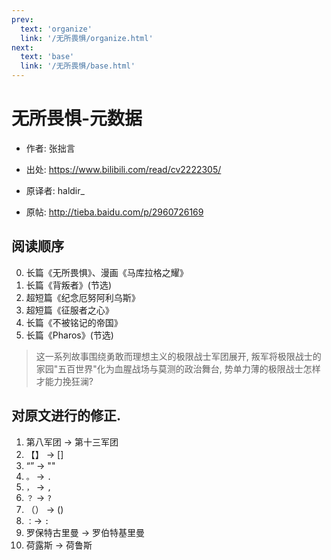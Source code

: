 ```yaml
---
prev:
  text: 'organize'
  link: '/无所畏惧/organize.html'
next:
  text: 'base'
  link: '/无所畏惧/base.html'
---
```


# 无所畏惧-元数据

+ 作者: 张拙言
+ 出处: <https://www.bilibili.com/read/cv2222305/>

+ 原译者: haldir_
+ 原帖: <http://tieba.baidu.com/p/2960726169>

## 阅读顺序

0. 长篇《无所畏惧》、漫画《马库拉格之耀》
1. 长篇《背叛者》(节选)
2. 超短篇《纪念厄努阿利乌斯》
3. 超短篇《征服者之心》
4. 长篇《不被铭记的帝国》
5. 长篇《Pharos》(节选)

> 这一系列故事围绕勇敢而理想主义的极限战士军团展开, 叛军将极限战士的家园"五百世界"化为血腥战场与莫测的政治舞台, 势单力薄的极限战士怎样才能力挽狂澜?

## 对原文进行的修正.

1. 第八军团 -> 第十三军团
2. 【】 -> []
3. “” -> ""
4. `。` -> `. `
5. `，` -> `, `
6. `？` -> `? `
7. （） -> ()
8. `：`-> `: `
9. 罗保特古里曼 -> 罗伯特基里曼
10. 荷露斯 -> 荷鲁斯
